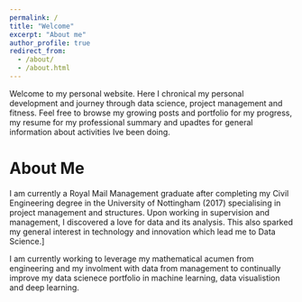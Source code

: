 ```yaml
---
permalink: /
title: "Welcome"
excerpt: "About me"
author_profile: true
redirect_from: 
  - /about/
  - /about.html
---
```

Welcome to my personal website. Here I chronical my personal development and journey through data science, project management and fitness. Feel free to browse my growing posts and portfolio for my progress, my resume for my professional summary and upadtes for general information about activities Ive been doing.

About Me
======
I am currently a Royal Mail Management graduate after completing my Civil Engineering degree in the University of Nottingham (2017) specialising in project management and structures. Upon working in supervision and management, I discovered a love for data and its analysis. This also sparked my general interest in technology and innovation which lead me to Data Science.]

I am currently working to leverage my mathematical acumen from engineering and my involment with data from management to continually improve my data scienece portfolio in machine learning, data visualistion and deep learning.

